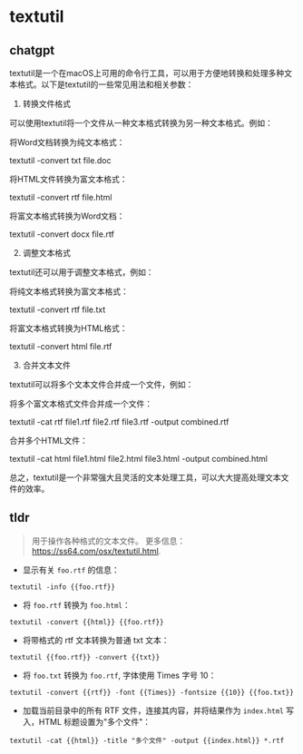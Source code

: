# textutil 
## chatgpt 
textutil是一个在macOS上可用的命令行工具，可以用于方便地转换和处理多种文本格式。以下是textutil的一些常见用法和相关参数：

1. 转换文件格式

可以使用textutil将一个文件从一种文本格式转换为另一种文本格式。例如：

将Word文档转换为纯文本格式：

textutil -convert txt file.doc

将HTML文件转换为富文本格式：

textutil -convert rtf file.html

将富文本格式转换为Word文档：

textutil -convert docx file.rtf

2. 调整文本格式

textutil还可以用于调整文本格式，例如：

将纯文本格式转换为富文本格式：

textutil -convert rtf file.txt

将富文本格式转换为HTML格式：

textutil -convert html file.rtf

3. 合并文本文件

textutil可以将多个文本文件合并成一个文件，例如：

将多个富文本格式文件合并成一个文件：

textutil -cat rtf file1.rtf file2.rtf file3.rtf -output combined.rtf

合并多个HTML文件：

textutil -cat html file1.html file2.html file3.html -output combined.html

总之，textutil是一个非常强大且灵活的文本处理工具，可以大大提高处理文本文件的效率。 

## tldr 
 
> 用于操作各种格式的文本文件。
> 更多信息：<https://ss64.com/osx/textutil.html>.

- 显示有关 `foo.rtf` 的信息：

`textutil -info {{foo.rtf}}`

- 将 `foo.rtf` 转换为 `foo.html`：

`textutil -convert {{html}} {{foo.rtf}}`

- 将带格式的 rtf 文本转换为普通 txt 文本：

`textutil {{foo.rtf}} -convert {{txt}}`

- 将 `foo.txt` 转换为 `foo.rtf`, 字体使用 Times 字号 10：

`textutil -convert {{rtf}} -font {{Times}} -fontsize {{10}} {{foo.txt}}`

- 加载当前目录中的所有 RTF 文件，连接其内容，并将结果作为 `index.html` 写入，HTML 标题设置为"多个文件"：

`textutil -cat {{html}} -title "多个文件" -output {{index.html}} *.rtf`
